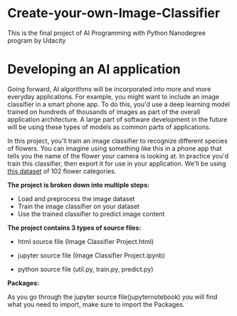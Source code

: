 # Create-your-own-Image-Classifier
This is the final project of AI Programming with Python Nanodegree program by Udacity

# Developing an AI application

Going forward, AI algorithms will be incorporated into more and more everyday applications. For example, you might want to include an image classifier in a smart phone app. To do this, you'd use a deep learning model trained on hundreds of thousands of images as part of the overall application architecture. A large part of software development in the future will be using these types of models as common parts of applications. 

In this project, you'll train an image classifier to recognize different species of flowers. You can imagine using something like this in a phone app that tells you the name of the flower your camera is looking at. In practice you'd train this classifier, then export it for use in your application. We'll be using [this dataset](http://www.robots.ox.ac.uk/~vgg/data/flowers/102/index.html) of 102 flower categories.

<b>The project is broken down into multiple steps:</b>

* Load and preprocess the image dataset
* Train the image classifier on your dataset
* Use the trained classifier to predict image content

<b>The project contains 3 types of source files:</b>

*  html source file (Image Classifier Project.html)

*  jupyter source file (Image Classifier Project.ipynb)

*  python source file (util.py, train.py, predict.py)

<b>Packages:</b>

As you go through the jupyter source file(jupyternotebook) you will find what you need to import, make sure to import the Packages.

